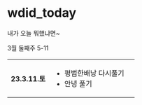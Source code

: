 # wdid_today
내가 오늘 뭐했냐면~

3월 둘째주 5-11

<table>
<tr>
<th>
<p>23.3.11.토</p>
</th>
<td>
<ul>
<li>평범한배낭 다시풀기</li>
<li>안녕 풀기</li>
<td>
</tr>
</table>
